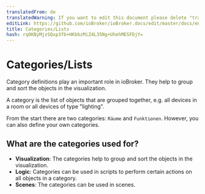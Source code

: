 ```yaml
---
translatedFrom: de
translatedWarning: If you want to edit this document please delete "translatedFrom" field, elsewise this document will be translated automatically again
editLink: https://github.com/ioBroker/ioBroker.docs/edit/master/docs/en/basics/enums.md
title: Categories/Lists
hash: rqOKByMjzSQxp3fb+HKbbzMiZ4L35Ng+UhehMESFDjY=
---
```

# Categories/Lists
Category definitions play an important role in ioBroker.
They help to group and sort the objects in the visualization.

A category is the list of objects that are grouped together, e.g. all devices in a room or all devices of type "lighting".

From the start there are two categories: `Räume` and `Funktionen`. However, you can also define your own categories.

## What are the categories used for?
- **Visualization**: The categories help to group and sort the objects in the visualization.
- **Logic**: Categories can be used in scripts to perform certain actions on all objects in a category.
- **Scenes**: The categories can be used in scenes.